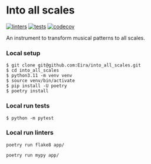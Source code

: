 # Into all scales

[![linters](https://github.com/Eira/into_all_scales/actions/workflows/linters.yml/badge.svg?branch=main)](https://github.com/Eira/into_all_scales/actions/workflows/linters.yml)
[![tests](https://github.com/Eira/into_all_scales/actions/workflows/tests.yml/badge.svg?branch=main)](https://github.com/Eira/into_all_scales/actions/workflows/tests.yml)
[![codecov](https://codecov.io/gh/Eira/into_all_scales/branch/main/graph/badge.svg?token=2TDKVAFWKR)](https://codecov.io/gh/Eira/into_all_scales)

An instrument to transform musical patterns to all scales.

### Local setup
```shell
$ git clone git@github.com:Eira/into_all_scales.git
$ cd into_all_scales
$ python3.11 -m venv venv
$ source venv/bin/activate
$ pip install -U poetry
$ poetry install
```

### Local run tests
```shell
$ python -m pytest
```

### Local run linters
```
poetry run flake8 app/

poetry run mypy app/
```
